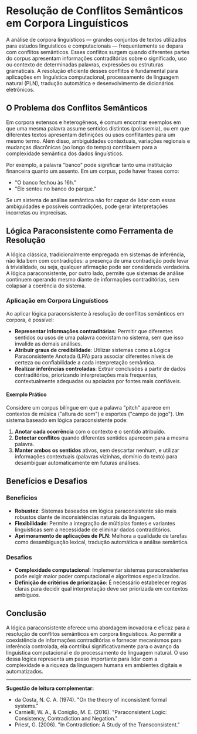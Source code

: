 
# Resolução de Conflitos Semânticos em Corpora Linguísticos

A análise de corpora linguísticos — grandes conjuntos de textos utilizados para estudos linguísticos e computacionais — frequentemente se depara com conflitos semânticos. Esses conflitos surgem quando diferentes partes do corpus apresentam informações contraditórias sobre o significado, uso ou contexto de determinadas palavras, expressões ou estruturas gramaticais. A resolução eficiente desses conflitos é fundamental para aplicações em linguística computacional, processamento de linguagem natural (PLN), tradução automática e desenvolvimento de dicionários eletrônicos.

## O Problema dos Conflitos Semânticos

Em corpora extensos e heterogêneos, é comum encontrar exemplos em que uma mesma palavra assume sentidos distintos (polissemia), ou em que diferentes textos apresentam definições ou usos conflitantes para um mesmo termo. Além disso, ambiguidades contextuais, variações regionais e mudanças diacrônicas (ao longo do tempo) contribuem para a complexidade semântica dos dados linguísticos.

Por exemplo, a palavra "banco" pode significar tanto uma instituição financeira quanto um assento. Em um corpus, pode haver frases como:

- "O banco fechou às 16h."
- "Ele sentou no banco do parque."

Se um sistema de análise semântica não for capaz de lidar com essas ambiguidades e possíveis contradições, pode gerar interpretações incorretas ou imprecisas.

## Lógica Paraconsistente como Ferramenta de Resolução

A lógica clássica, tradicionalmente empregada em sistemas de inferência, não lida bem com contradições: a presença de uma contradição pode levar à trivialidade, ou seja, qualquer afirmação pode ser considerada verdadeira. A lógica paraconsistente, por outro lado, permite que sistemas de análise continuem operando mesmo diante de informações contraditórias, sem colapsar a coerência do sistema.

### Aplicação em Corpora Linguísticos

Ao aplicar lógica paraconsistente à resolução de conflitos semânticos em corpora, é possível:

- **Representar informações contraditórias**: Permitir que diferentes sentidos ou usos de uma palavra coexistam no sistema, sem que isso invalide as demais análises.
- **Atribuir graus de credibilidade**: Utilizar sistemas como a Lógica Paraconsistente Anotada (LPA) para associar diferentes níveis de certeza ou confiabilidade a cada interpretação semântica.
- **Realizar inferências controladas**: Extrair conclusões a partir de dados contraditórios, priorizando interpretações mais frequentes, contextualmente adequadas ou apoiadas por fontes mais confiáveis.

#### Exemplo Prático

Considere um corpus bilíngue em que a palavra "pitch" aparece em contextos de música ("altura do som") e esportes ("campo de jogo"). Um sistema baseado em lógica paraconsistente pode:

1. **Anotar cada ocorrência** com o contexto e o sentido atribuído.
2. **Detectar conflitos** quando diferentes sentidos aparecem para a mesma palavra.
3. **Manter ambos os sentidos** ativos, sem descartar nenhum, e utilizar informações contextuais (palavras vizinhas, domínio do texto) para desambiguar automaticamente em futuras análises.

## Benefícios e Desafios

### Benefícios

- **Robustez**: Sistemas baseados em lógica paraconsistente são mais robustos diante de inconsistências naturais da linguagem.
- **Flexibilidade**: Permite a integração de múltiplas fontes e variantes linguísticas sem a necessidade de eliminar dados contraditórios.
- **Aprimoramento de aplicações de PLN**: Melhora a qualidade de tarefas como desambiguação lexical, tradução automática e análise semântica.

### Desafios

- **Complexidade computacional**: Implementar sistemas paraconsistentes pode exigir maior poder computacional e algoritmos especializados.
- **Definição de critérios de priorização**: É necessário estabelecer regras claras para decidir qual interpretação deve ser priorizada em contextos ambíguos.

## Conclusão

A lógica paraconsistente oferece uma abordagem inovadora e eficaz para a resolução de conflitos semânticos em corpora linguísticos. Ao permitir a coexistência de informações contraditórias e fornecer mecanismos para inferência controlada, ela contribui significativamente para o avanço da linguística computacional e do processamento de linguagem natural. O uso dessa lógica representa um passo importante para lidar com a complexidade e a riqueza da linguagem humana em ambientes digitais e automatizados.

---

**Sugestão de leitura complementar:**
- da Costa, N. C. A. (1974). "On the theory of inconsistent formal systems."
- Carnielli, W. A., & Coniglio, M. E. (2016). "Paraconsistent Logic: Consistency, Contradiction and Negation."
- Priest, G. (2006). "In Contradiction: A Study of the Transconsistent."

```
